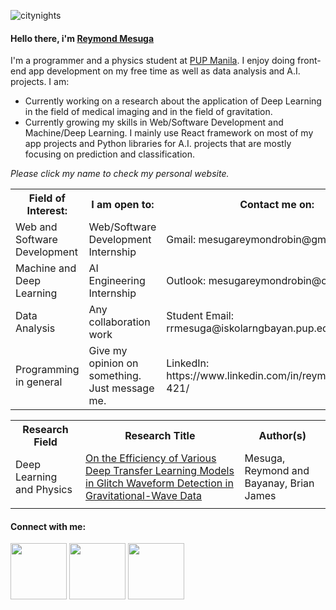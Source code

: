 
![citynights](https://user-images.githubusercontent.com/74803864/115126848-b57b4480-a004-11eb-951f-ea233d505a20.jpg)
<h4><strong>Hello there, i'm <a href="https://rey-commits.web.app/" target="_blank" rel="noopener noreferrer">Reymond Mesuga</a></strong></h4>
<p>I'm a programmer and a physics student at <a href="https://www.pup.edu.ph/">PUP Manila</a>. I enjoy doing front-end app development on my free time as well as data analysis and A.I. projects. I am:</p>
<ul>
  <li>Currently working on a research about the application of Deep Learning in the field of medical imaging and in the field of gravitation.</li>
  <li>Currently growing my skills in Web/Software Development and Machine/Deep Learning. I mainly use React framework on most of my app projects and Python libraries for A.I. projects that are mostly focusing on prediction and classification. </li>
</ul>
<p><i>Please click my name to check my personal website.</i></p>

<table>
  <tr>
    <th>Field of Interest:</th>
    <th>I am open to:</th>
    <th>Contact me on:</th>
  </tr>
  <tr>
    <td>Web and Software Development</td>
    <td>Web/Software Development Internship</td>
    <td>Gmail: mesugareymondrobin@gmail.com</td>
  </tr>
  <tr>
    <td>Machine and Deep Learning</td>
    <td>AI Engineering Internship</td>
    <td>Outlook: mesugareymondrobin@outlook.com</td>
  </tr>
  <tr>
    <td>Data Analysis</td>
    <td>Any collaboration work</td>
    <td>Student Email: rrmesuga@iskolarngbayan.pup.edu.ph</td>  
  </tr>
  <tr>
    <td>Programming in general</td>
    <td>Give my opinion on something. Just message me.</td>
    <td>LinkedIn: https://www.linkedin.com/in/reymondmesuga-421/</td>
  </tr>
</table>

<table>
  <tr>
    <th>Research Field</th>
    <th>Research Title</th>
    <th>Author(s)</th>
  </tr>
  <tr>
    <td>Deep Learning and Physics</td>
    <td><a href="https://arxiv.org/abs/2107.01863">On the Efficiency of Various Deep Transfer Learning Models in Glitch Waveform Detection in Gravitational-Wave Data</a></td>
    <td>Mesuga, Reymond and Bayanay, Brian James</td>
  </tr>
  <tr>
    <td></td>
    <td></td>
    <td></td>
  </tr>
</table>

<h4><strong>Connect with me:</strong></h4>
<p align = "center">

[<img width="90rem" src="https://img.shields.io/badge/LinkedIn-0077B5?style=for-the-badge&logo=linkedin&logoColor=white"/>](https://www.linkedin.com/in/reymondmesuga-421/)
[<img width="90rem" src="https://img.shields.io/badge/GitHub-100000?style=for-the-badge&logo=github&logoColor=white"/>](https://github.com/Rey-commits)
[<img width="90rem" src="https://img.shields.io/badge/Facebook-1877F2?style=for-the-badge&logo=facebook&logoColor=white"/>](https://www.facebook.com/reymond.mesugah/)
</p>



